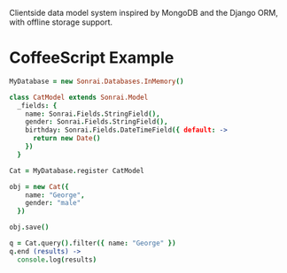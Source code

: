 Clientside data model system inspired by MongoDB and the Django ORM, with offline storage support.

CoffeeScript Example
======
```CoffeeScript
MyDatabase = new Sonrai.Databases.InMemory()

class CatModel extends Sonrai.Model
  _fields: {
    name: Sonrai.Fields.StringField(),
    gender: Sonrai.Fields.StringField(),
    birthday: Sonrai.Fields.DateTimeField({ default: ->
      return new Date()
    })
  }

Cat = MyDatabase.register CatModel

obj = new Cat({
    name: "George",
    gender: "male"
  })

obj.save()

q = Cat.query().filter({ name: "George" })
q.end (results) ->
  console.log(results)
```
